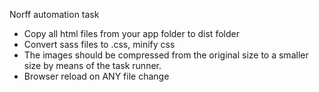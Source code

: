 Norff automation task

- Copy all html files from your app folder to dist folder
- Convert sass files to .css, minify css
- The images should be compressed from the original size to a smaller size by means of the task runner.
- Browser reload on ANY file change